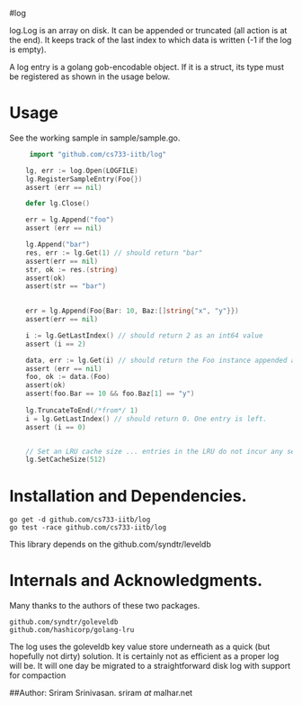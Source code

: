 #log

log.Log is an array on disk. It can be appended or truncated (all action is at the end).
It keeps track of the last index to which data is written (-1 if the
log is empty). 

A log entry is a golang gob-encodable object. If it is a struct, its
type must be registered as shown in the usage below.

# Usage

See the working sample in sample/sample.go.

```go
     import "github.com/cs733-iitb/log"

	lg, err := log.Open(LOGFILE)
	lg.RegisterSampleEntry(Foo{})
	assert (err == nil) 

	defer lg.Close()

	err = lg.Append("foo")
	assert (err == nil) 

	lg.Append("bar") 
	res, err := lg.Get(1) // should return "bar"
	assert(err == nil)
	str, ok := res.(string)
	assert(ok)
	assert(str == "bar")

	
	err = lg.Append(Foo{Bar: 10, Baz:[]string{"x", "y"}})
	assert(err == nil)

	i := lg.GetLastIndex() // should return 2 as an int64 value
	assert (i == 2)

	data, err := lg.Get(i) // should return the Foo instance appended above
	assert (err == nil)
	foo, ok := data.(Foo) 
	assert(ok)
	assert(foo.Bar == 10 && foo.Baz[1] == "y")
		
	lg.TruncateToEnd(/*from*/ 1)
	i = lg.GetLastIndex() // should return 0. One entry is left.
	assert (i == 0)


	// Set an LRU cache size ... entries in the LRU do not incur any serialization or disk cost.
	lg.SetCacheSize(512) 

```

# Installation and Dependencies.

    go get -d github.com/cs733-iitb/log
    go test -race github.com/cs733-iitb/log

This library depends on the github.com/syndtr/leveldb

# Internals and Acknowledgments.

Many thanks to the authors of these two packages.
    
    github.com/syndtr/goleveldb
	github.com/hashicorp/golang-lru
	
The log uses the goleveldb key value store underneath as a quick (but hopefully not dirty) solution. It is certainly not as efficient as a proper log will be. It will one day be migrated to a straightforward disk log with support for compaction

##Author: Sriram Srinivasan. sriram _at_ malhar.net
